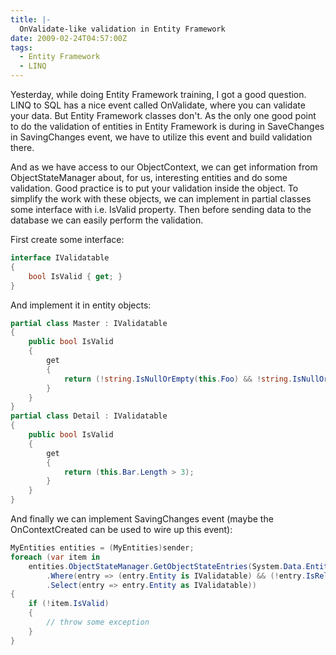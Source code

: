 ```yaml
---
title: |-
  OnValidate-like validation in Entity Framework
date: 2009-02-24T04:57:00Z
tags:
  - Entity Framework
  - LINQ
---
```

Yesterday, while doing Entity Framework training, I got a good question. LINQ to SQL has a nice event called OnValidate, where you can validate your data. But Entity Framework classes don't. As the only one good point to do the validation of entities in Entity Framework is during in SaveChanges in SavingChanges event, we have to utilize this event and build validation there. 

And as we have access to our ObjectContext, we can get information from ObjectStateManager about, for us, interesting entities and do some validation. Good practice is to put your validation inside the object. To simplify the work with these objects, we can implement in partial classes some interface with i.e. IsValid property. Then before sending data to the database we can easily perform the validation. 

First create some interface:

```csharp
interface IValidatable
{
    bool IsValid { get; }
}
```

And implement it in entity objects:

```csharp
partial class Master : IValidatable
{
    public bool IsValid
    {
        get
        {
            return (!string.IsNullOrEmpty(this.Foo) && !string.IsNullOrEmpty(this.Bar));
        }
    }
}
partial class Detail : IValidatable
{
    public bool IsValid
    {
        get
        {
            return (this.Bar.Length > 3);
        }
    }
}
```

And finally we can implement SavingChanges event (maybe the OnContextCreated can be used to wire up this event):

```csharp
MyEntities entities = (MyEntities)sender;
foreach (var item in
    entities.ObjectStateManager.GetObjectStateEntries(System.Data.EntityState.Modified | System.Data.EntityState.Added)
        .Where(entry => (entry.Entity is IValidatable) && (!entry.IsRelationship))
        .Select(entry => entry.Entity as IValidatable))
{
    if (!item.IsValid)
    {
        // throw some exception
    }
}
```